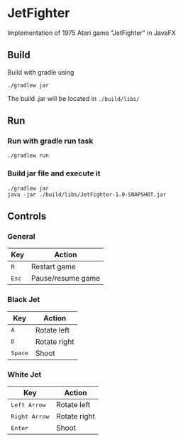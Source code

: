 # JetFighter

Implementation of 1975 Atari game "JetFighter" in JavaFX

## Build
Build with gradle using
```shell
./gradlew jar
```

The build .jar will be located in `./build/libs/`

## Run
### Run with gradle run task
```shell
./gradlew run
```

### Build jar file and execute it
```shell
./gradlew jar
java -jar ./build/libs/JetFighter-1.0-SNAPSHOT.jar
```

## Controls

### General

| Key            | Action            |
| -------------- | ----------------- |
| <kbd>R</kbd>   | Restart game      |
| <kbd>Esc</kbd> | Pause/resume game |

### Black Jet

| Key               | Action       |
| ----------------- | ------------ |
| <kbd>A     </kbd> | Rotate left  |
| <kbd>D     </kbd> | Rotate right |
| <kbd>Space </kbd> | Shoot        |

### White Jet

| Key                    | Action       |
| ---------------------- | ------------ |
| <kbd>Left Arrow </kbd> | Rotate left  |
| <kbd>Right Arrow</kbd> | Rotate right |
| <kbd>Enter      </kbd> | Shoot        |
